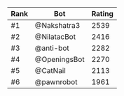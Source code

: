 Rank|Bot|Rating
---|---|---
#1|@Nakshatra3|2539
#2|@NilatacBot|2416
#3|@anti-bot|2282
#4|@OpeningsBot|2270
#5|@CatNail|2113
#6|@pawnrobot|1961
